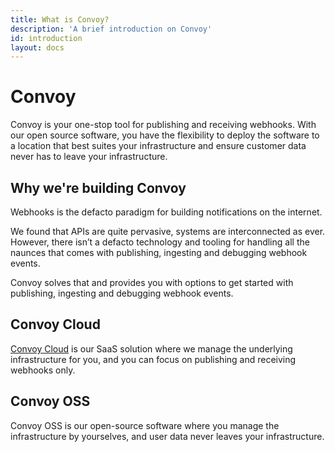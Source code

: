 ```yaml
---
title: What is Convoy?
description: 'A brief introduction on Convoy'
id: introduction
layout: docs
---
```


# Convoy

Convoy is your one-stop tool for publishing and receiving webhooks. With our open source software, you have the flexibility to deploy the software to a location that best suites your infrastructure and ensure customer data never has to leave your infrastructure.

## Why we're building Convoy

Webhooks is the defacto paradigm for building notifications on the internet.

We found that APIs are quite pervasive, systems are interconnected as ever. However, there isn’t a defacto technology and tooling for handling all the naunces that comes with publishing, ingesting and debugging webhook events.

Convoy solves that and provides you with options to get started with publishing, ingesting and debugging webhook events.

## Convoy Cloud

[Convoy Cloud](https://dashboard.getconvoy.io/signup) is our SaaS solution where we manage the underlying infrastructure for you, and you can focus on publishing and receiving webhooks only.

## Convoy OSS

Convoy OSS is our open-source software where you manage the infrastructure by yourselves, and user data never leaves your infrastructure.
